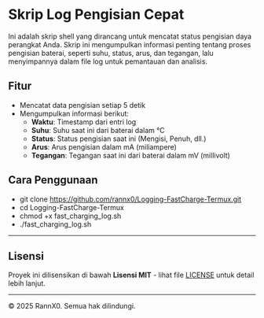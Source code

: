 # Skrip Log Pengisian Cepat

Ini adalah skrip shell yang dirancang untuk mencatat status pengisian daya perangkat Anda. Skrip ini mengumpulkan informasi penting tentang proses pengisian baterai, seperti suhu, status, arus, dan tegangan, lalu menyimpannya dalam file log untuk pemantauan dan analisis.

## Fitur

- Mencatat data pengisian setiap 5 detik
- Mengumpulkan informasi berikut:
  - **Waktu**: Timestamp dari entri log
  - **Suhu**: Suhu saat ini dari baterai dalam °C
  - **Status**: Status pengisian saat ini (Mengisi, Penuh, dll.)
  - **Arus**: Arus pengisian dalam mA (miliampere)
  - **Tegangan**: Tegangan saat ini dari baterai dalam mV (millivolt)

## Cara Penggunaan
- git clone https://github.com/rannx0/Logging-FastCharge-Termux.git
- cd Logging-FastCharge-Termux
- chmod +x fast_charging_log.sh
- ./fast_charging_log.sh

---

## Lisensi

Proyek ini dilisensikan di bawah **Lisensi MIT** - lihat file [LICENSE](LICENSE) untuk detail lebih lanjut.

---

© 2025 RannX0. Semua hak dilindungi.
